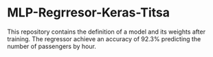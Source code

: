 # MLP-Regrresor-Keras-Titsa
This repository contains the definition of a model and its weights after training. The regressor achieve an accuracy of 92.3% predicting the number of passengers by hour.
